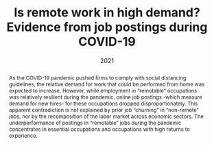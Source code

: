 ---
abstract: As the COVID-19 pandemic pushed firms to comply with social distancing guidelines, the relative demand for work that could be performed from home was expected to increase. However, while employment in “remotable” occupations was relatively resilient during the pandemic, online job postings -which measure demand for new hires- for these occupations dropped disproportionately. This apparent contradiction is not explained by prior job “churning” in “non-remote” jobs, nor by the recomposition of the labor market across economic sectors. The underperformance of postings in “remotable” jobs during the pandemic concentrates in essential occupations and occupations with high returns to experience. 
# author_notes:
# - Equal contribution
# - Equal contribution
authors:
- admin
- José Morales-Arilla
date: "2021"
doi: ""
featured: false
# image:
#   caption: 'Image credit: [**Unsplash**](https://unsplash.com/photos/jdD8gXaTZsc)'
#   focal_point: ""
#   preview_only: false
projects: []
publication: '*Proceedings of 2021 4th ACM SIGCAS Conference on Computing and Sustainable Societies, COMPASS 2021*'
publication_short: "COMPASS 2021"
# publication_types:
# - "2"
publishDate: "2021-06-01T00:00:00Z"
# slides: example
summary: Online job postings -which measure demand for new hires- for “remotable” occupations dropped disproportionately as the COVID-19 pandemic pushed firms to comply with social distancing guidelines. The underperformance of postings in “remotable” jobs during the pandemic concentrates in essential occupations and occupations with high returns to experience. 
tags:
- Source Themes
title: Is remote work in high demand? Evidence from job postings during COVID-19
# url_code: https://github.com/wowchemy/wowchemy-hugo-themes
url_dataset: ""
url_pdf: http://arxiv.org/pdf/1512.04133v1
url_poster: ""
url_project: ""
url_slides: ""
url_source: ""
url_video: ""
---
